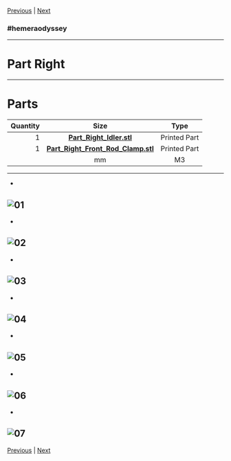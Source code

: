 [Previous](01_Part_Left.md) | [Next](03_Idler.md)
### #hemeraodyssey
---
# Part Right
---
# Parts  
|Quantity|Size|Type|
|---:|:---:|:---:|
|1|[**Part_Right_Idler.stl**](../HemeraOdyssey_STLs_BETA/HemeraOdyssey-Part_Right_Idler.stl)|Printed Part|
|1|[**Part_Right_Front_Rod_Clamp.stl**](../HemeraOdyssey_STLs_BETA/HemeraOdyssey-Part_Right_Front_Rod_Clamp.stl)|Printed Part|
||mm|M3|
---
* <br>  
![01](../img/Part_Right/01.jpg)
---
* <br>  
![02](../img/Part_Right/02.jpg)
---
* <br>  
![03](../img/Part_Right/03.jpg)
---
* <br>  
![04](../img/Part_Right/04.jpg)
---
* <br>  
![05](../img/Part_Right/05.jpg)
---
* <br>  
![06](../img/Part_Right/06.jpg)
---
* <br>  
![07](../img/Part_Right/07.jpg)
---
[Previous](01_Part_Left.md) | [Next](03_Idler.md) 